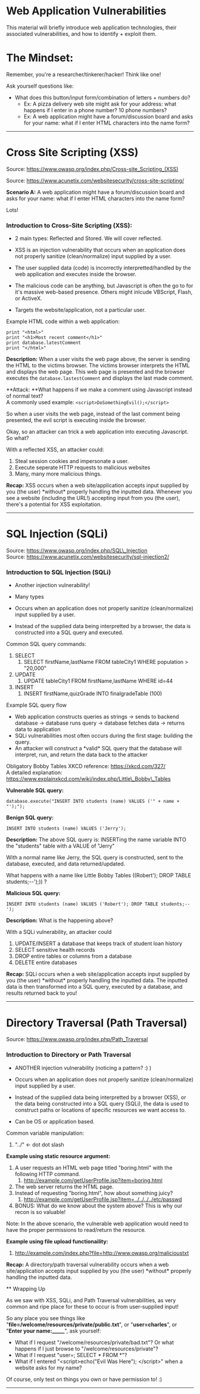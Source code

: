 # Web Application Vulnerabilities 

This material will briefly introduce web application technologies, their associated vulnerabilities, and how to identify + exploit them.

# The Mindset:

Remember, you're a researcher/tinkerer/hacker! Think like one!

Ask yourself questions like:

* What does this button/input form/combination of letters + numbers do?
  * Ex: A pizza delivery web site might ask for your address: what happens if I enter in a phone number? 10 phone numbers?
  * Ex: A web application might have a forum/discussion board and asks for your name: what if I enter HTML characters into the name form?

---


# Cross Site Scripting (XSS)

Source: https://www.owasp.org/index.php/Cross-site_Scripting_(XSS)

Source: https://www.acunetix.com/websitesecurity/cross-site-scripting/

**Scenario A:** A web application might have a forum/discussion board and asks for your name: what if I enter HTML characters into the name form?

Lots!

### Introduction to Cross-Site Scripting \(XSS\): 

* 2 main types: Reflected and Stored. We will cover reflected.

* XSS is an injection vulnerability that occurs when an application does not properly sanitize \(clean/normalize\) input supplied by a user.

* The user supplied data \(code\) is incorrectly interpretted/handled by the web application and executes inside the browser.
* The malicious code can be anything, but Javascript is often the go to for it's massive web-based presence. Others might inlcude VBScript, Flash, or ActiveX.
* Targets the website/application, not a particular user.

Example HTML code within a web application:

```
print "<html>"
print "<h1>Most recent comment</h1>"
print database.latestComment
print "</html>"
```

**Description:** When a user visits the web page above, the server is sending the HTML to the victims browser. The victims browser interprets the HTML and displays the web page. This web page is presented and the browser executes the `database.lastestComment` and displays the last made comment.

**Attack: **What happens if we make a comment using Javascript instead of normal text?  
A commonly used example: `<script>DoSomethingEvil();</script>`

So when a user visits the web page, instead of the last comment being presented, the evil script is executing inside the browser.

Okay, so an attacker can trick a web application into executing Javascript. So what?

With a reflected XSS, an attacker could:

1. Steal session cookies and impersonate a user.
2. Execute seperate HTTP requests to malicious websites
3. Many, many more malicious things.

**Recap:** XSS occurs when a web site/application accepts input supplied by you \(the user\) \*without\* properly handling the inputted data. Whenever you see a website \(including the URL!\) accepting input from you \(the user\), there's a potential for XSS exploitation.

---

# SQL Injection (SQLi)

Source: https://www.owasp.org/index.php/SQL\_Injection  
Source: https://www.acunetix.com/websitesecurity/sql-injection2/

### Introduction to SQL Injection \(SQLi\)

* Another injection vulnerability!

* Many types

* Occurs when an application does not properly sanitize \(clean/normalize\) input supplied by a user.

* Instead of the supplied data being interpretted by a browser, the data is constructed into a SQL query and executed.

Common SQL query commands:

1. SELECT
   1. SELECT firstName,lastName FROM tableCity1 WHERE population &gt; "20,000"
2. UPDATE
   1. UPDATE tableCity1 FROM firstName,lastName WHERE id=44
3. INSERT
   1. INSERT firstName,quizGrade INTO finalgradeTable \(100\)

Example SQL query flow

* Web application constructs queries as strings -&gt; sends to backend database -&gt; database runs query -&gt; database fetches data -&gt; returns data to application
* SQLi vulnerabilities most often occurs during the first stage: building the query.
* An attacker will construct a \*valid\* SQL query that the database will interpret, run, and return the data back to the attacker

Obligatory Bobby Tables XKCD reference: https://xkcd.com/327/  
A detailed explanation: https://www.explainxkcd.com/wiki/index.php/Little\_Bobby\_Tables

**Vulnerable SQL query:**

```
database.execute("INSERT INTO students (name) VALUES ('" + name + "');");
```

**Benign SQL query:**

```
INSERT INTO students (name) VALUES ('Jerry');
```

**Description:** The above SQL query is: INSERTing the name variable INTO the "students" table with a VALUE of "Jerry"

With a normal name like Jerry, the SQL query is constructed, sent to the database, executed, and data returned/updated.

What happens with a name like Little Bobby Tables \(\(Robert'\); DROP TABLE students;--'\);\)\) ?

**Malicious SQL query:**

```
INSERT INTO students (name) VALUES ('Robert'); DROP TABLE students;--');
```

**Description:** What is the happening above?



With a SQLi vulnerability, an attacker could

1. UPDATE/INSERT a database that keeps track of student loan history
2. SELECT sensitive health records 
3. DROP entire tables or columns from a database
4. DELETE entire databases

**Recap:** SQLi occurs when a web site/application accepts input supplied by you \(the user\) \*without\* properly handling the inputted data. The inputted data is then transformed into a SQL query, executed by a database, and results returned back to you!

---

# Directory Traversal (Path Traversal)

Source: https://www.owasp.org/index.php/Path_Traversal 
 


### Introduction to Directory or Path Traversal 

* ANOTHER injection vulnerability \(noticing a pattern? :\) \)

* Occurs when an application does not properly sanitize \(clean/normalize\) input supplied by a user.

* Instead of the supplied data being interpretted by a browser \(XSS\), or the data being constructed into a SQL query \(SQLi\), the data is used to construct paths or locations of specific resources we want access to.

* Can be OS or application based. 

Common variable manipulation:

1. "../" &lt;- dot dot slash

**Example using static resource argument:**

1. A user requests an HTML web page titled "boring.html" with the following HTTP command.
   1. http://example.com/getUserProfile.jsp?item=boring.html
2. The web server returns the HTML page. 
3. Instead of requesting "boring.html", how about something juicy?
   1. http://example.com/getUserProfile.jsp?item=../../../../etc/passwd
4. BONUS: What do we know about the system above? This is why our recon is so valuable!

Note: In the above scenario, the vulnerable web application would need to have the proper permissions to read/return the resource.

**Example using file upload functionaility:**

1. http://example.com/index.php?file=http://www.owasp.org/malicioustxt

**Recap:** A directory/path traversal vulnerability occurs when a web site/application accepts input supplied by you \(the user\) \*without\* properly handling the inputted data. 


** Wrapping Up


As we saw with XSS, SQLi, and Path Traversal vulnerabilities, as very common and ripe place for these to occur is from user-supplied input!

So any place you see things like "**file=/welcome/resources/private/public.txt**", or "**user=charles**", or "**Enter your name:\_\_\_\_\_**", ask yourself:

* What if I request "/welcome/resources/private/bad.txt"? Or what happens if I just browse to "/welcome/resources/private"?
* What if I request "user=; SELECT \* FROM \*"? 
* What if I entered "&lt;script&gt;echo\("Evil Was Here"\); &lt;/script&gt;" when a website asks for my name?



Of course, only test on things you own or have permission to! :\)

---






